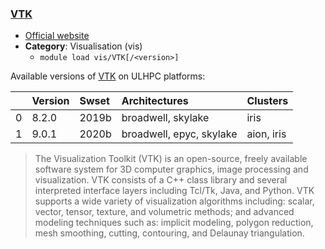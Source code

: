 ### [VTK](https://www.vtk.org)

* [Official website](https://www.vtk.org)
* __Category__: Visualisation (vis)
    -  `module load vis/VTK[/<version>]`

Available versions of [VTK](https://www.vtk.org) on ULHPC platforms:

|    | Version   | Swset   | Architectures            | Clusters   |
|---:|:----------|:--------|:-------------------------|:-----------|
|  0 | 8.2.0     | 2019b   | broadwell, skylake       | iris       |
|  1 | 9.0.1     | 2020b   | broadwell, epyc, skylake | aion, iris |

> The Visualization Toolkit (VTK) is an open-source, freely available software system for 3D computer graphics, image processing and visualization. VTK consists of a C++ class library and several interpreted interface layers including Tcl/Tk, Java, and Python. VTK supports a wide variety of visualization algorithms including: scalar, vector, tensor, texture, and volumetric methods; and advanced modeling techniques such as: implicit modeling, polygon reduction, mesh smoothing, cutting, contouring, and Delaunay triangulation.
